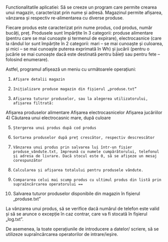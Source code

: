 Functionalitatile aplicatiei:
Să se creeze un program care permite crearea unui magazin, caracterizat prin nume și adresă.  Magazinul permite afișarea, vânzarea și respectiv re-alimentarea cu diverse produse.

Fiecare produs este caracterizat prin nume produs, cod produs, număr bucăți, preț. Produsele sunt împărțite în 3 categorii: produse alimentare (pentru care se mai cunoaște și termenul de expirare), electrocasnice (care la rândul lor sunt împărțite în 2 categorii: mari – se mai cunoaște și culoarea, și mici – se mai cunoaște puterea exprimată în Wh) și jucării (pentru o jucărie se mai cunoaște dacă este destinată pentru băieți sau pentru fete – folosind enumerare).

Astfel, programul afișează un meniu cu următoarele operațiuni:

1)     Afișare detalii magazin

2)     Inițializare produse magazin din fișierul „produse.txt”

3)     Afișarea tuturor produselor, sau la alegerea utilizatorului, afișarea filtrată:

Afișarea produselor alimentare
Afișarea electrocasnicelor
Afișarea jucăriilor
4)     Căutarea unui electrocasnic mare, după culoare

5)     Ștergerea unui produs după cod produs

6)     Sortarea produselor după preț crescător, respectiv descrescător

7)     Vânzarea unui produs prin salvarea lui într-un fișier produse_vândute.txt, împreună cu numele cumpărătorului, telefonul și adresa de livrare. Dacă stocul este 0, să se afișeze un mesaj corespunzător

8)     Calcularea și afișarea totalului pentru produsele vândute.

9)     Compararea celui mai scump produs cu ultimul produs din listă prin supraîncărcarea operatorului ==

10)  Salvarea tuturor produselor disponibile din magazin în fișierul „produse.txt”

La vânzarea unui produs, să se verifice dacă numărul de telefon este valid și să se arunce o excepție în caz contrar, care va fi stocată în fișierul „log.txt”.

De asemenea, la toate operațiunile de introducere a datelor/ scriere, să se utilizeze supraîncărcarea operatorilor de intrare/ieșire.
